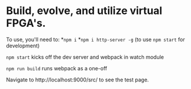 # Build, evolve, and utilize virtual FPGA's.

To use, you'll need to:
*`npm i`
*`npm i http-server -g` (to use `npm start` for development)

`npm start` kicks off the dev server and webpack in watch module

`npm run build` runs webpack as a one-off

Navigate to http://localhost:9000/src/ to see the test page.
